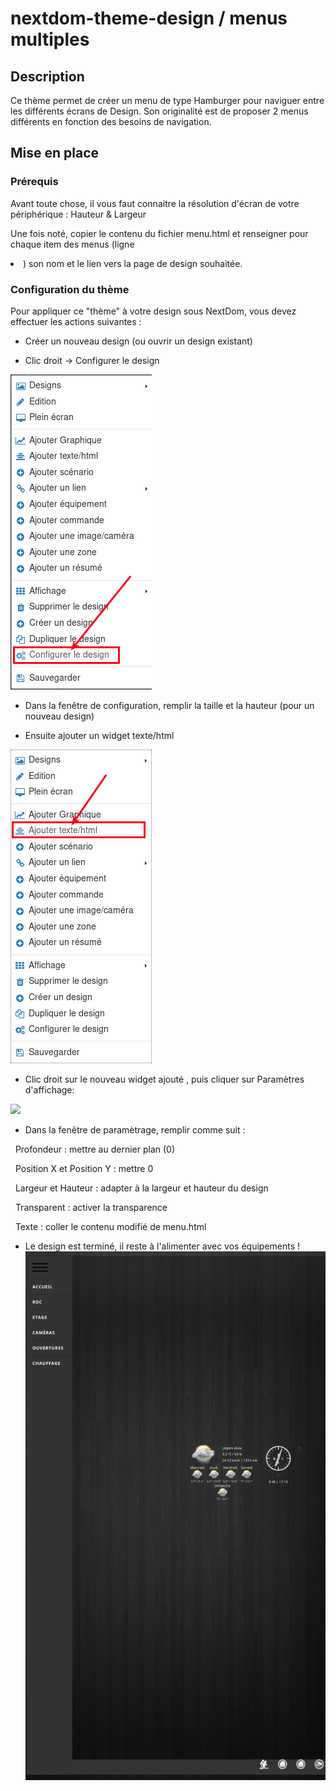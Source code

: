 # nextdom-theme-design / menus multiples

## Description

Ce thème permet de créer un menu de type Hamburger pour naviguer entre les différents écrans de Design.
Son originalité est de proposer 2 menus différents en fonction des besoins de navigation.

## Mise en place

### Prérequis

Avant toute chose, il vous faut connaitre la résolution d'écran de votre périphérique : Hauteur & Largeur

Une fois noté, copier le contenu du fichier menu.html et renseigner pour chaque item des menus (ligne <li>) son nom et le lien vers la page de design souhaitée.

### Configuration du thème

Pour appliquer ce "thème" à votre design sous NextDom, vous devez effectuer les actions suivantes :

- Créer un nouveau design (ou ouvrir un design existant)

- Clic droit -> Configurer le design

![](../adminLTE/doc/images/configurer_design.png)

- Dans la fenêtre de configuration, remplir la taille et la hauteur (pour un nouveau design)

- Ensuite ajouter un widget texte/html

![](../adminLTE/doc/images/ajouter_widget_text_html.png)

- Clic droit sur le nouveau widget ajouté , puis cliquer sur Paramètres d'affichage:

![](../adminLTE/doc/images/paramètre_widget_text_html.png)

- Dans la fenêtre de paramètrage, remplir comme suit :


&nbsp;
Profondeur : mettre au dernier plan (0)


&nbsp;
Position X et Position Y : mettre 0


&nbsp;
Largeur et Hauteur : adapter à la largeur et hauteur du design


&nbsp;
Transparent : activer la transparence


&nbsp;
Texte : coller le contenu modifié de menu.html

- Le design est terminé, il reste à l'alimenter avec vos équipements !
![](doc/images/theme_menusMultiples.png)
